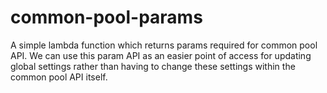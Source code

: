 # common-pool-params

A simple lambda function which returns params required for common pool API. We can use this param API as an easier point of access for updating global settings rather than having to change these settings within the common pool API itself.
